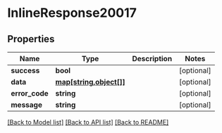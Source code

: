 # InlineResponse20017

## Properties
Name | Type | Description | Notes
------------ | ------------- | ------------- | -------------
**success** | **bool** |  | [optional] 
**data** | [**map[string,object[]]**](array.md) |  | [optional] 
**error_code** | **string** |  | [optional] 
**message** | **string** |  | [optional] 

[[Back to Model list]](../../README.md#documentation-for-models) [[Back to API list]](../../README.md#documentation-for-api-endpoints) [[Back to README]](../../README.md)

